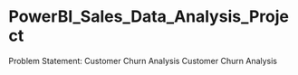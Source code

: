 # PowerBI_Sales_Data_Analysis_Project
Problem Statement:
Customer Churn Analysis
Customer Churn Analysis
